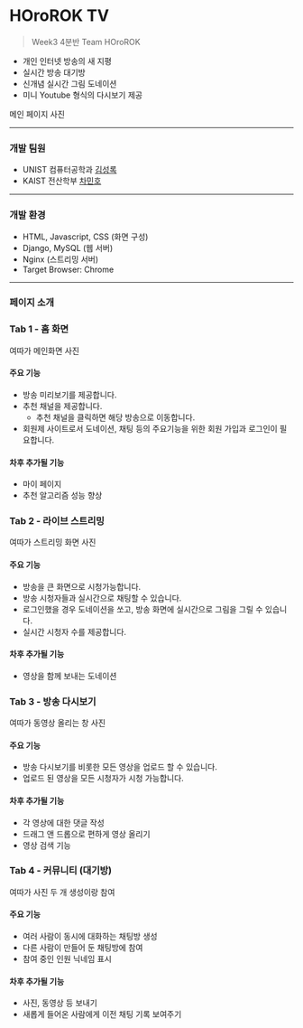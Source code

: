# HOroROK TV

> Week3 4분반 Team HOroROK


* 개인 인터넷 방송의 새 지평
* 실시간 방송 대기방
* 신개념 실시간 그림 도네이션
* 미니 Youtube 형식의 다시보기 제공

메인 페이지 사진


***
### 개발 팀원
* UNIST 컴퓨터공학과 [김성록](https://github.com/SeongrokKim)
* KAIST 전산학부 [차민호](https://github.com/Cha-Minho)
***

### 개발 환경
* HTML, Javascript, CSS (화면 구성)
* Django, MySQL (웹 서버)
* Nginx (스트리밍 서버)
* Target Browser: Chrome
***

### 페이지 소개
### Tab 1 - 홈 화면

여따가 메인화면 사진

#### 주요 기능
* 방송 미리보기를 제공합니다.
* 추천 채널을 제공합니다.
  * 추천 채널을 클릭하면 해당 방송으로 이동합니다.
* 회원제 사이트로서 도네이션, 채팅 등의 주요기능을 위한 회원 가입과 로그인이 필요합니다.

#### 차후 추가될 기능
* 마이 페이지
* 추천 알고리즘 성능 향상

### Tab 2 - 라이브 스트리밍

여따가 스트리밍 화면 사진

#### 주요 기능
* 방송을 큰 화면으로 시청가능합니다.
* 방송 시청자들과 실시간으로 채팅할 수 있습니다.
* 로그인했을 경우 도네이션을 쏘고, 방송 화면에 실시간으로 그림을 그릴 수 있습니다.
* 실시간 시청자 수를 제공합니다.

#### 차후 추가될 기능
* 영상을 함께 보내는 도네이션

### Tab 3 - 방송 다시보기

여따가 동영상 올리는 창 사진

#### 주요 기능
* 방송 다시보기를 비롯한 모든 영상을 업로드 할 수 있습니다.
* 업로드 된 영상을 모든 시청자가 시청 가능합니다.

#### 차후 추가될 기능
* 각 영상에 대한 댓글 작성
* 드래그 앤 드롭으로 편하게 영상 올리기
* 영상 검색 기능

### Tab 4 - 커뮤니티 (대기방)

여따가 사진 두 개 생성이랑 참여

#### 주요 기능
* 여러 사람이 동시에 대화하는 채팅방 생성
* 다른 사람이 만들어 둔 채팅방에 참여
* 참여 중인 인원 닉네임 표시

#### 차후 추가될 기능
* 사진, 동영상 등 보내기
* 새롭게 들어온 사람에게 이전 채팅 기록 보여주기